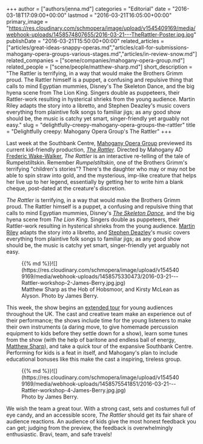 +++
author = ["authors/jenna.md"]
categories = "Editorial"
date = "2016-03-18T17:09:00+00:00"
lastmod = "2016-03-21T16:05:00+00:00"
primary_image = "https://res.cloudinary.com/schmopera/image/upload/v1545409169/media/webhook-uploads/1458574807655/2016-03-21---TheRattler-Poster.jpg.jpg"
publishDate = "2016-03-21T15:50:00+00:00"
related_articles = ["articles/great-ideas-snappy-operas.md","articles/call-for-submissions-mahogany-opera-groups-various-stages.md","articles/in-review-snow.md"]
related_companies = ["scene/companies/mahogany-opera-group.md"]
related_people = ["scene/people/matthew-sharp.md"]
short_description = "The Rattler is terrifying, in a way that would make the Brothers Grimm proud. The Rattler himself is a puppet, a confusing and repulsive thing that calls to mind Egyptian mummies, Disney&#039;s The Skeleton Dance, and the big hyena scene from The Lion King. Singers double as puppeteers, their Rattler-work resulting in hysterical shrieks from the young audience. Martin Riley adapts the story into a libretto, and Stephen Deazley&#039;s music covers everything from plaintive folk songs to familiar jigs; as any good show should be, the music is catchy yet smart, singer-friendly yet arguably not easy."
slug = "delightfully-creepy-mahogany-opera-groups-the-rattler"
title = "Delightfully creepy: Mahogany Opera Group&#039;s The Rattler"
+++

Last week at the Southbank Centre, [Mahogany Opera Group](/scene/companies/mahogany-opera-group/) previewed its current kid-friendly production, [*The Rattler*](http://www.mahoganyoperagroup.co.uk/productions/the-rattler/). Directed by Mahogany AD [Frederic Wake-Walker](http://www.mahoganyoperagroup.co.uk/productions/the-rattler/company/frederic-wake-walker/), *The Rattler* is an interactive re-telling of the tale of Rumpelstiltskin. Remember *Rumpelstiltskin*, one of the Brothers Grimm's terrifying "children's stories"? There's the daughter who may or may not be able to spin straw into gold, and the mysterious, imp-like creature that helps her live up to her legend, essentially by getting her to write him a blank cheque, post-dated at the creature's discretion.

*The Rattler* is terrifying, in a way that would make the Brothers Grimm proud. The Rattler himself is a puppet, a confusing and repulsive thing that calls to mind Egyptian mummies, Disney's [*The Skeleton Dance*](https://www.youtube.com/watch?v=h03QBNVwX8Q), and the big hyena scene from *The Lion King*. Singers double as puppeteers, their Rattler-work resulting in hysterical shrieks from the young audience. [Martin Riley](http://www.mahoganyoperagroup.co.uk/productions/the-rattler/company/martin-riley/) adapts the story into a libretto, and [Stephen Deazley](http://www.mahoganyoperagroup.co.uk/productions/the-rattler/company/stephen-deazley/)'s music covers everything from plaintive folk songs to familiar jigs; as any good show should be, the music is catchy yet smart, singer-friendly yet arguably not easy.

<figure data-type="image">{{% md %}}![](https://res.cloudinary.com/schmopera/image/upload/v1545409169/media/webhook-uploads/1458575330473/2016-03-21---Rattler-workshop-2-James-Berry.jpg.jpg)<figcaption>Matthew Sharp as the Hob of Hobsmoor, and Kirsty McLean as Alyson. Photo by James Berry.</figcaption>
</figure>

This week, the show begins an [extended tour](http://www.mahoganyoperagroup.co.uk/productions/the-rattler/dates-and-tickets/) for young audiences throughout the UK. The cast and creative team make an experience out of their performance; the shows include time for the young listeners to make their own instruments (a daring move, to give homemade percussion equipment to kids before they settle down for a show), learn some tunes from the show (with the help of baritone and endless ball of energy, [Matthew Sharp](http://www.mahoganyoperagroup.co.uk/productions/the-rattler/company/matthew-sharp/)), and take a quick tour of the expansive Southbank Centre. Performing for kids is a feat in itself, and Mahogany's plan to include educational bonuses like this make the cast a inspiring, tireless group. 

<figure data-type="image">{{% md %}}![](https://res.cloudinary.com/schmopera/image/upload/v1545409169/media/webhook-uploads/1458575541851/2016-03-21---Rattler-workshop-4-James-Berry.jpg.jpg)<figcaption>Photo by James Berry.</figcaption>
</figure>

We wish the team a great tour. With a strong cast, sets and costumes full of eye candy, and an accessible score, *The Rattler* should get its fair share of audience reactions. An audience of kids give the most honest feedback you can get; judging from the preview, the feedback is overwhelmingly enthusiastic. Bravi, team, and safe travels!
